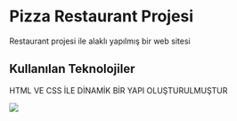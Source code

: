 <h1>Pizza Restaurant Projesi</h1>

Restaurant projesi ile alaklı yapılmış bir web sitesi

<h2>Kullanılan Teknolojiler</h2>

HTML VE CSS İLE DİNAMİK BİR YAPI OLUŞTURULMUŞTUR

![](screen.gif)
